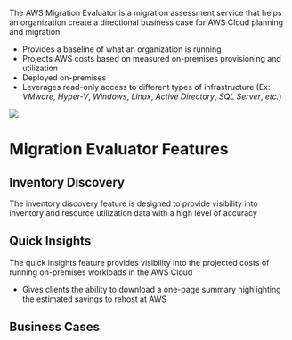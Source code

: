 The AWS Migration Evaluator is a migration assessment service that helps an organization create a directional business case for AWS Cloud planning and migration

* Provides a baseline of what an organization is running
* Projects AWS costs based on measured on-premises provisioning and utilization
* Deployed on-premises
* Leverages read-only access to different types of infrastructure (Ex: *VMware*, *Hyper-V*, *Windows*, *Linux*, *Active Directory*, *SQL Server*, *etc.*)

![](https://github.com/JonmarCorpuz/SecondBrain/blob/main/Assets/Whitespace.png)

# Migration Evaluator Features

## Inventory Discovery

The inventory discovery feature is designed to provide visibility into inventory and resource utilization data with a high level of accuracy

## Quick Insights

The quick insights feature provides visibility into the projected costs of running on-premises workloads in the AWS Cloud

* Gives clients the ability to download a one-page summary highlighting the estimated savings to rehost at AWS

## Business Cases
